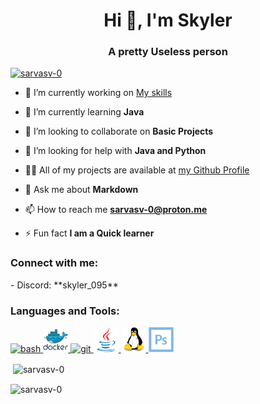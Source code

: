 <!--
### Hi there 👋


**Sarvasv-0/Sarvasv-0** is a ✨ _special_ ✨ repository because its `README.md` (this file) appears on your GitHub profile.

Here are some ideas to get you started:

- 🔭 I’m currently working on ...
- 🌱 I’m currently learning ...
- 👯 I’m looking to collaborate on ...
- 🤔 I’m looking for help with ...
- 💬 Ask me about ...
- 📫 How to reach me: ...
- 😄 Pronouns: ...
- ⚡ Fun fact: ...
-->

<h1 align="center">Hi 👋, I'm Skyler</h1>
<h3 align="center">A pretty Useless person</h3>

<p align="left"> <a href="https://github.com/ryo-ma/github-profile-trophy"><img src="https://github-profile-trophy.vercel.app/?username=sarvasv-0" alt="sarvasv-0" /></a> </p>

- 🔭 I’m currently working on [My skills](https://github.com/sarvasv-0)

- 🌱 I’m currently learning **Java**

- 👯 I’m looking to collaborate on **Basic Projects**

- 🤝 I’m looking for help with **Java and Python**

- 👨‍💻 All of my projects are available at [my Github Profile](https://github.com/sarvasv-0)

- 💬 Ask me about **Markdown**

- 📫 How to reach me **sarvasv-0@proton.me**

- ⚡ Fun fact **I am a Quick learner**

<h3 align="left">Connect with me:</h3>
- Discord: **skyler_095**
<p align="left">
</p>

<h3 align="left">Languages and Tools:</h3>
<p align="left"> <a href="https://www.gnu.org/software/bash/" target="_blank" rel="noreferrer"> <img src="https://www.vectorlogo.zone/logos/gnu_bash/gnu_bash-icon.svg" alt="bash" width="40" height="40"/> </a> <a href="https://www.docker.com/" target="_blank" rel="noreferrer"> <img src="https://raw.githubusercontent.com/devicons/devicon/master/icons/docker/docker-original-wordmark.svg" alt="docker" width="40" height="40"/> </a> <a href="https://git-scm.com/" target="_blank" rel="noreferrer"> <img src="https://www.vectorlogo.zone/logos/git-scm/git-scm-icon.svg" alt="git" width="40" height="40"/> </a> <a href="https://www.java.com" target="_blank" rel="noreferrer"> <img src="https://raw.githubusercontent.com/devicons/devicon/master/icons/java/java-original.svg" alt="java" width="40" height="40"/> </a> <a href="https://www.linux.org/" target="_blank" rel="noreferrer"> <img src="https://raw.githubusercontent.com/devicons/devicon/master/icons/linux/linux-original.svg" alt="linux" width="40" height="40"/> </a> <a href="https://www.photoshop.com/en" target="_blank" rel="noreferrer"> <img src="https://raw.githubusercontent.com/devicons/devicon/master/icons/photoshop/photoshop-line.svg" alt="photoshop" width="40" height="40"/> </a> </p>

<p>&nbsp;<img align="center" src="https://github-readme-stats.vercel.app/api?username=sarvasv-0&show_icons=true&locale=en" alt="sarvasv-0" /></p>

<p><img align="center" src="https://github-readme-streak-stats.herokuapp.com/?user=sarvasv-0&theme=dark" alt="sarvasv-0" /></p>
